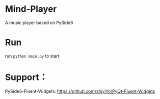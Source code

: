# Mind-Player
A music player based on PySide6
# Run
run  ```python main.py```  to start
# Support：
PySide6-Fluent-Widgets: https://github.com/zhiyiYo/PyQt-Fluent-Widgets 
